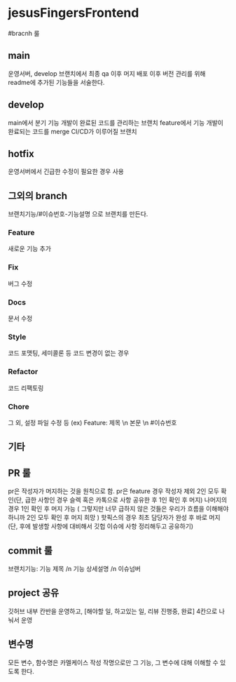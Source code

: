 # jesusFingersFrontend

#bracnh 룰

## main

운영서버, develop 브랜치에서 최종 qa 이후 머지
배포 이후 버전 관리를 위해 readme에 추가된 기능들을 서술한다.

## develop

main에서 분기
기능 개발이 완료된 코드를 관리하는 브랜치
feature에서 기능 개발이 완료되는 코드를 merge
CI/CD가 이루어질 브랜치

## hotfix

운영서버에서 긴급한 수정이 필요한 경우 사용

## 그외의 branch

브랜치기능/#이슈번호-기능설명 
으로 브랜치를 만든다.


### Feature

새로운 기능 추가
### Fix

버그 수정
### Docs

문서 수정
### Style

코드 포맷팅, 세미콜론 등 코드 변경이 없는 경우
### Refactor

코드 리팩토링
### Chore

그 외, 설정 파일 수정 등
(ex) Feature: 제목 \n 본문 \n #이슈번호

## 기타

## PR 룰

pr은 작성자가 머지하는 것을 원칙으로 함.
pr은 feature 경우 작성자 제외 2인 모두 확인(단, 급한 사항인 경우 슬렉 혹은 카톡으로 사항 공유한 후 1인 확인 후 머지)
나머지의 경우 1인 확인 후 머지 가능 ( 그렇지만 너무 급하지 않은 것들은 우리가 흐름을 이해해야 하니까 2인 모두 확인 후 머지 희망 )
핫픽스의 경우 최초 담당자가 완성 후 바로 머지(단, 후에 발생할 사항에 대비해서 깃헙 이슈에 사항 정리해두고 공유하기)

## commit 룰

브랜치기능: 기능 제목 /n 기능 상세설명 /n 이슈넘버

## project 공유

깃허브 내부 칸반을 운영하고, [해야할 일, 하고있는 일, 리뷰 진행중, 완료] 4칸으로 나눠서 운영

## 변수명 

모든 변수, 함수명은 카멜케이스 작성
작명으로만 그 기능, 그 변수에 대해 이해할 수 있도록 한다.
